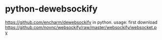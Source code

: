 # python-dewebsockify
https://github.com/encharm/dewebsockify in python.
usage:
first download
https://github.com/novnc/websockify/raw/master/websockify/websocket.py
